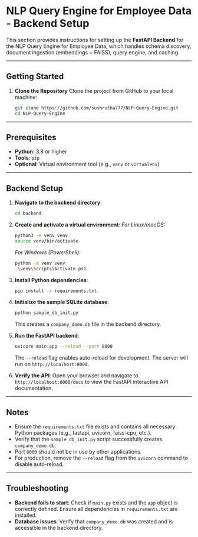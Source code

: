 # NLP Query Engine for Employee Data - Backend Setup

This section provides instructions for setting up the **FastAPI Backend** for the NLP Query Engine for Employee Data, which handles schema discovery, document ingestion (embeddings + FAISS), query engine, and caching.

---

## Getting Started

1.  **Clone the Repository** Clone the project from GitHub to your local machine:
    ```bash
    git clone https://github.com/sushrutha777/NLP-Query-Engine.git
    cd NLP-Query-Engine
    ```

---

## Prerequisites
- **Python**: 3.8 or higher
- **Tools**: `pip`
- **Optional**: Virtual environment tool (e.g., `venv` or `virtualenv`)

---

## Backend Setup
1.  **Navigate to the backend directory**:
    ```bash
    cd backend
    ```
2.  **Create and activate a virtual environment**:
    *For Linux/macOS:*
    ```bash
    python3 -m venv venv
    source venv/bin/activate
    ```
    *For Windows (PowerShell):*
    ```bash
    python -m venv venv
    .\venv\Scripts\Activate.ps1
    ```
3.  **Install Python dependencies**:
    ```bash
    pip install -r requirements.txt
    ```
4.  **Initialize the sample SQLite database**:
    ```bash
    python sample_db_init.py
    ```
    This creates a `company_demo.db` file in the backend directory.

5.  **Run the FastAPI backend**:
    ```bash
    uvicorn main:app --reload --port 8000
    ```
    The `--reload` flag enables auto-reload for development. The server will run on `http://localhost:8000`.

6.  **Verify the API**:
    Open your browser and navigate to `http://localhost:8000/docs` to view the FastAPI interactive API documentation.

---

## Notes
- Ensure the `requirements.txt` file exists and contains all necessary Python packages (e.g., fastapi, uvicorn, faiss-cpu, etc.).
- Verify that the `sample_db_init.py` script successfully creates `company_demo.db`.
- Port `8000` should not be in use by other applications.
- For production, remove the `--reload` flag from the `uvicorn` command to disable auto-reload.

---

## Troubleshooting
- **Backend fails to start**: Check if `main.py` exists and the `app` object is correctly defined. Ensure all dependencies in `requirements.txt` are installed.
- **Database issues**: Verify that `company_demo.db` was created and is accessible in the backend directory.
